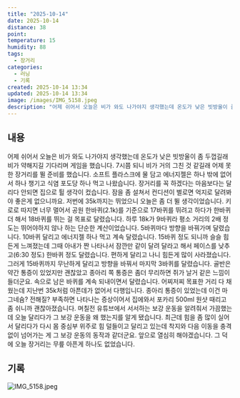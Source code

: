 ```yaml
---
title: "2025-10-14"
date: 2025-10-14
distance: 38
point:
temperature: 15
humidity: 88
tags:
  - 장거리
categories:
  - 러닝
  - 기록
created: 2025-10-14 13:34
updated: 2025-10-14 13:34
image: /images/IMG_5158.jpeg
description: "어제 쉬어서 오늘은 비가 와도 나가야지 생각했는데 온도가 낮은 빗방울이 좀 두껍길래 비가 약해지길 기다리며 게임을 했습니다. 7시쯤 되니 비가 거의 그친 것 같길래 어제 못한 장거리를 뛸 준비를 했습니다. 소프트 플라스크에 물 담고 에너지젤은 하나 밖에 없어서 하나 챙기고 식염 포도당 "
---
```

## 내용
어제 쉬어서 오늘은 비가 와도 나가야지 생각했는데 온도가 낮은 빗방울이 좀 두껍길래 비가 약해지길 기다리며 게임을 했습니다. 7시쯤 되니 비가 거의 그친 것 같길래 어제 못한 장거리를 뛸 준비를 했습니다. 소프트 플라스크에 물 담고 에너지젤은 하나 밖에 없어서 하나 챙기고 식염 포도당 하나 먹고 나왔습니다. 
장거리를 꼭 하겠다는 마음보다는 달리다 안되면 집으로 튈 생각이 컸습니다. 잠을 좀 설쳐서 컨디션이 별로면 억지로 달려봐야 좋은게 없으니까요.
저번에 35k까지는 뛰었으니 오늘은 좀 더 뛸 생각이었습니다. 키로로 따지면 너무 멀어서 공원 한바퀴(2.1k)를 기준으로 17바퀴를 뛰려고 하다가 한바퀴 더 해서 18바퀴를 뛰는 걸 목표로 달렸습니다. 하루 18k가 9바퀴라 평소 거리의 2배 정도는 뛰어야하지 않나 하는 단순한 계산이었습니다.
5바퀴마다 방향을 바꿔가며 달렸습니다. 10바퀴 달리고 에너지젤 하나 먹고 계속 달렸습니다. 15바퀴 정도 되니까 슬슬 힘든게 느껴졌는데 그때 아내가 짠 나타나서 잠깐만 같이 달려 달라고 해서 페이스를 낮추고(6:30 정도) 한바퀴 정도 달렸습니다. 편하게 달리고 나니 힘든게 많이 사라졌습니다. 그러게 15바퀴까지 무난하게 달리고 방향을 바꿔서 마지막 3바퀴를 달렸습니다. 골반은 약간 통증이 있었지만 괜찮았고 종아리 쪽 통증은 좀더 무리하면 쥐가 날거 같은 느낌이 들더군요. 속으로 남은 바퀴를 계속 되내이면서 달렸습니다. 어찌저찌 목표한 거리 다 채웠는데 지난번 35k처럼 아픈데가 없어서 다행입니다. 종아리 통증이 있었는데 이건 마그네슘? 전해질? 부족하면 나타나는 증상이어서 집에와서 포카리 500ml 원샷 때리고 좀 쉬니까 괜찮아졌습니다.
며칠전 유튜브에서 서서하는 보강 운동을 알려줘서 가끔했는데 오늘 달리다가 그 보강 운동을 왜 했는지를 알게 됐습니다. 최근데 힘을 좀 많이 실어서 달리다가 다시 몸 중심부 위주로 힘 덜들이고 달리고 있는데 착지와 다음 이동을 충격없이 넘어가는 게 그 보강 운동의 동작과 같더군요. 앞으로 열심히 해야겠습니다. 그 덕에 오늘 장거리는 무릎 아픈게 하나도 없었습니다.

## 기록
![IMG_5158.jpeg](/images/IMG_5158.jpeg)


